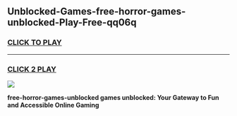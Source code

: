 
## Unblocked-Games-free-horror-games-unblocked-Play-Free-qq06q
<h3>
<a href="https://premium76.site?title=free-horror-games-unblocked&ref=18A">CLICK TO PLAY</a></h3>
<hr>

<h3>
<a href="https://premium76.site?title=free-horror-games-unblocked&ref=18A">CLICK 2 PLAY</a>
  
</h3>

<a href="https://premium76.site?title=free-horror-games-unblocked&ref=18A"><img src="https://clearcache.store/games.png"></a>


**free-horror-games-unblocked games unblocked: Your Gateway to Fun and Accessible Online Gaming**
